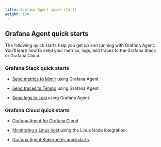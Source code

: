 ```yaml
---
title: Grafana Agent quick starts
weight: 150
---
```

## Grafana Agent quick starts

The following quick starts help you get up and running with Grafana Agent. You’ll learn how to send your metrics, logs, and traces to the Grafana Stack or Grafana Cloud.

### Grafana Stack quick starts

 - [Send metrics to Mimir](https://grafana.com/docs/mimir/latest/get-started/) using Grafana Agent.

 - [Send traces to Tempo](https://grafana.com/docs/tempo/latest/getting-started/#2-pipeline-grafana-agent) using Grafana Agent.

 - [Send logs to Loki](https://grafana.com/docs/grafana-cloud/logs/collect-logs-with-agent/?pg=hp&plcmt=lt-box-traces) using Grafana Agent.

### Grafana Cloud quick starts

 - [Grafana Agent for Grafana Cloud](https://grafana.com/docs/grafana-cloud/agent/).
- [Monitoring a Linux host](https://grafana.com/docs/grafana-cloud/quickstart/agent_linuxnode/) using the Linux Node integration.

 - [Grafana Agent Kubernetes quickstarts](https://grafana.com/docs/grafana-cloud/kubernetes/agent-k8s/).

